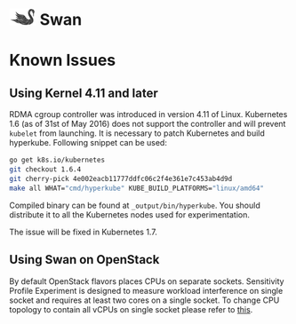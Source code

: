 <!--
 Copyright (c) 2017 Intel Corporation

 Licensed under the Apache License, Version 2.0 (the "License");
 you may not use this file except in compliance with the License.
 You may obtain a copy of the License at

      http://www.apache.org/licenses/LICENSE-2.0

 Unless required by applicable law or agreed to in writing, software
 distributed under the License is distributed on an "AS IS" BASIS,
 WITHOUT WARRANTIES OR CONDITIONS OF ANY KIND, either express or implied.
 See the License for the specific language governing permissions and
 limitations under the License.
-->

# ![Swan logo](/images/swan-logo-48.png) Swan

# Known Issues

## Using Kernel 4.11 and later

RDMA cgroup controller was introduced in version 4.11 of Linux. Kubernetes 1.6 (as of 31st of May 2016) does not support the controller and will prevent `kubelet` from launching. It is necessary to patch Kubernetes and build hyperkube. Following snippet can be used:

```sh
go get k8s.io/kubernetes
git checkout 1.6.4 
git cherry-pick 4e002eacb11777ddfc06c2f4e361e7c453ab4d9d
make all WHAT="cmd/hyperkube" KUBE_BUILD_PLATFORMS="linux/amd64"
```

Compiled binary can be found at `_output/bin/hyperkube`. You should distribute it to all the Kubernetes nodes used for experimentation.

The issue will be fixed in Kubernetes 1.7.

## Using Swan on OpenStack

By default OpenStack flavors places CPUs on separate sockets. Sensitivity Profile Experiment is designed to measure workload interference on single socket and requires at least two cores on a single socket.
To change CPU topology to contain all vCPUs on single socket please refer to [this](https://docs.openstack.org/admin-guide/compute-cpu-topologies.html#customizing-instance-cpu-topologies).
